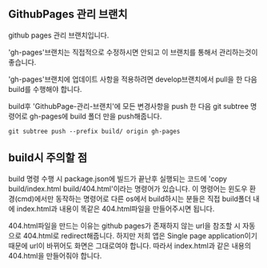 ## GithubPages 관리 브랜치

github pages 관리 브랜치입니다.

'gh-pages'브랜치는 직접적으로 수정하시면 안되고 이 브랜치를 통해서 관리하는것이 좋습니다.

'gh-pages'브랜치에 업데이트 사항을 적용하려면 develop브랜치에서 pull을 한 다음 build를 수행해야 합니다.

build후 'GithubPage-관리-브랜치'에 모든 변경사항을 push 한 다음 git subtree 명령어로 gh-pages에 build 폴더 만을 push해줍니다.

```
git subtree push --prefix build/ origin gh-pages
```

## build시 주의할 점

build 명령 수행 시 package.json에 빌드가 끝난후 실행되는 코드에 'copy build/index.html build/404.html'이라는 명령어가 있습니다. 이 명령어는 윈도우 환경(cmd)에서만 동작하는 명령어로 다른 os에서 build하시는 분들은 직접 build폴더 내에 index.html과 내용이 똑같은 404.html파일을 만들어주시면 됩니다.

404.html파일을 만드는 이유는 github pages가 존재하지 않는 url을 참조할 시 자동으로 404.html로 redirect해줍니다. 하지만 저희 앱은 Single page application이기 때문에 url이 바뀌어도 화면은 그대로여야 합니다. 따라서 index.html과 같은 내용의 404.html을 만들어줘야 합니다.
